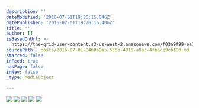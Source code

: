 ```yaml
---
description: ''
dateModified: '2016-07-01T19:26:15.846Z'
datePublished: '2016-07-01T19:26:16.406Z'
title: ''
author: []
isBasedOnUrl: >-
  https://the-grid-user-content.s3-us-west-2.amazonaws.com/f03a9f99-ea1a-4385-ac6b-33048c207cf2.jpg
sourcePath: _posts/2016-07-01-8460e9a5-556e-4915-a8bc-4fb5de9cb183.md
starred: false
inFeed: true
hasPage: false
inNav: false
_type: MediaObject

---
```

![](https://imgflo.herokuapp.com/graph/vahj1ThiexotieMo/382fc1fbb45aa001aca48ec8f1e7f3d4/noop.gif?input=https%3A%2F%2Fthe-grid-user-content.s3-us-west-2.amazonaws.com%2Ff49f2f20-d3b9-4df5-9549-91181f6b18d9.gif)
![](https://the-grid-user-content.s3-us-west-2.amazonaws.com/f03a9f99-ea1a-4385-ac6b-33048c207cf2.jpg)
![](https://imgflo.herokuapp.com/graph/vahj1ThiexotieMo/a86ee490c826ec69587eb0e089b8405c/noop.gif?input=https%3A%2F%2Fthe-grid-user-content.s3-us-west-2.amazonaws.com%2F8265cd9b-5dd8-4515-b22f-bf0ab702a1ca.gif)
![](https://imgflo.herokuapp.com/graph/vahj1ThiexotieMo/b91d8a22c0ea7c0bbc2d3b92b2bfafca/croprotate.jpg?cropheight=1058&cropwidth=1280&degrees=0&input=https%3A%2F%2Fthe-grid-user-content.s3-us-west-2.amazonaws.com%2Fdc835a37-d650-4eff-ac2f-a599fad5785a.jpg&x=0&y=0)
![](https://imgflo.herokuapp.com/graph/vahj1ThiexotieMo/8be207b2aa5a4c803a63049eef6760fb/noop.gif?input=https%3A%2F%2Fthe-grid-user-content.s3-us-west-2.amazonaws.com%2F21c3457f-244a-46f6-a674-809dd8f7e610.gif)